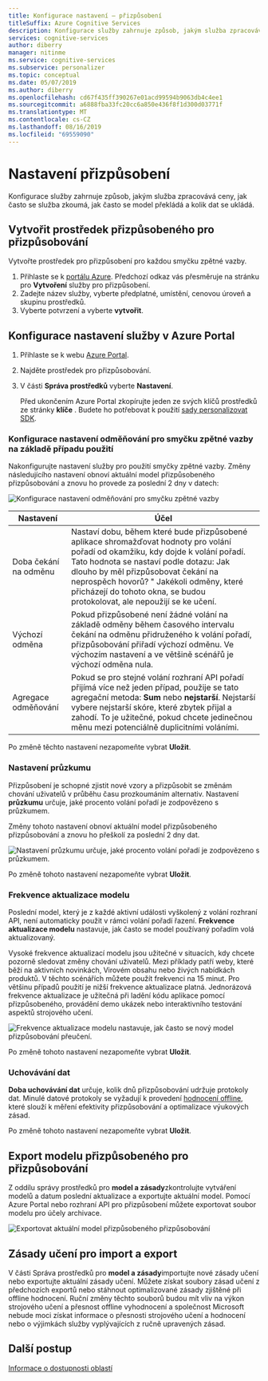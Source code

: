 ```yaml
---
title: Konfigurace nastavení – přizpůsobení
titleSuffix: Azure Cognitive Services
description: Konfigurace služby zahrnuje způsob, jakým služba zpracovává ceny, jak často se služba zkoumá, jak často se model překládá a kolik dat se ukládá.
services: cognitive-services
author: diberry
manager: nitinme
ms.service: cognitive-services
ms.subservice: personalizer
ms.topic: conceptual
ms.date: 05/07/2019
ms.author: diberry
ms.openlocfilehash: cd67f435ff390267e01acd99594b9063db4c4ee1
ms.sourcegitcommit: a6888fba33fc20cc6a850e436f8f1d300d03771f
ms.translationtype: MT
ms.contentlocale: cs-CZ
ms.lasthandoff: 08/16/2019
ms.locfileid: "69559090"
---
```

# <a name="personalizer-settings"></a>Nastavení přizpůsobení

Konfigurace služby zahrnuje způsob, jakým služba zpracovává ceny, jak často se služba zkoumá, jak často se model překládá a kolik dat se ukládá.

## <a name="create-personalizer-resource"></a>Vytvořit prostředek přizpůsobeného pro přizpůsobování

Vytvořte prostředek pro přizpůsobení pro každou smyčku zpětné vazby. 

1. Přihlaste se k [portálu Azure](https://ms.portal.azure.com/#create/Microsoft.CognitiveServicesPersonalizer). Předchozí odkaz vás přesměruje na stránku pro **Vytvoření** služby pro přizpůsobení. 
1. Zadejte název služby, vyberte předplatné, umístění, cenovou úroveň a skupinu prostředků.
1. Vyberte potvrzení a vyberte **vytvořit**.

## <a name="configure-service-settings-in-the-azure-portal"></a>Konfigurace nastavení služby v Azure Portal

1. Přihlaste se k webu [Azure Portal](https://ms.portal.azure.com/#create/Microsoft.CognitiveServicesPersonalizer).
1. Najděte prostředek pro přizpůsobování. 
1. V části **Správa prostředků** vyberte **Nastavení**.

    Před ukončením Azure Portal zkopírujte jeden ze svých klíčů prostředků ze stránky **klíče** . Budete ho potřebovat k použití [sady personalizovat SDK](https://docs.microsoft.com/dotnet/api/microsoft.azure.cognitiveservices.personalizer).

### <a name="configure-reward-settings-for-the-feedback-loop-based-on-use-case"></a>Konfigurace nastavení odměňování pro smyčku zpětné vazby na základě případu použití

Nakonfigurujte nastavení služby pro použití smyčky zpětné vazby. Změny následujícího nastavení obnoví aktuální model přizpůsobeného přizpůsobování a znovu ho provede za poslední 2 dny v datech:

![Konfigurace nastavení odměňování pro smyčku zpětné vazby](media/settings/configure-model-reward-settings.png)

|Nastavení|Účel|
|--|--|
|Doba čekání na odměnu|Nastaví dobu, během které bude přizpůsobené aplikace shromažďovat hodnoty pro volání pořadí od okamžiku, kdy dojde k volání pořadí. Tato hodnota se nastaví podle dotazu: Jak dlouho by měl přizpůsobovat čekání na neprospěch hovorů? " Jakékoli odměny, které přicházejí do tohoto okna, se budou protokolovat, ale nepoužijí se ke učení.|
|Výchozí odměna|Pokud přizpůsobené není žádné volání na základě odměny během časového intervalu čekání na odměnu přidruženého k volání pořadí, přizpůsobování přiřadí výchozí odměnu. Ve výchozím nastavení a ve většině scénářů je výchozí odměna nula.|
|Agregace odměňování|Pokud se pro stejné volání rozhraní API pořadí přijímá více než jeden případ, použije se tato agregační metoda: **Sum** nebo **nejstarší**. Nejstarší vybere nejstarší skóre, které zbytek přijal a zahodí. To je užitečné, pokud chcete jedinečnou měnu mezi potenciálně duplicitními voláními. |

Po změně těchto nastavení nezapomeňte vybrat **Uložit**.

### <a name="exploration-setting"></a>Nastavení průzkumu 

Přizpůsobení je schopné zjistit nové vzory a přizpůsobit se změnám chování uživatelů v průběhu času prozkoumáním alternativ. Nastavení **průzkumu** určuje, jaké procento volání pořadí je zodpovězeno s průzkumem. 

Změny tohoto nastavení obnoví aktuální model přizpůsobeného přizpůsobování a znovu ho přeškolí za poslední 2 dny dat.

![Nastavení průzkumu určuje, jaké procento volání pořadí je zodpovězeno s průzkumem.](media/settings/configure-exploration-setting.png)

Po změně tohoto nastavení nezapomeňte vybrat **Uložit**.

### <a name="model-update-frequency"></a>Frekvence aktualizace modelu

Poslední model, který je z každé aktivní události vyškolený z volání rozhraní API, není automaticky použit v rámci volání pořadí řazení. **Frekvence aktualizace modelu** nastavuje, jak často se model používaný pořadím volá aktualizovaný. 

Vysoké frekvence aktualizací modelu jsou užitečné v situacích, kdy chcete pozorně sledovat změny chování uživatelů. Mezi příklady patří weby, které běží na aktivních novinkách, Virovém obsahu nebo živých nabídkách produktů. V těchto scénářích můžete použít frekvenci na 15 minut. Pro většinu případů použití je nižší frekvence aktualizace platná. Jednorázová frekvence aktualizace je užitečná při ladění kódu aplikace pomocí přizpůsobeného, provádění demo ukázek nebo interaktivního testování aspektů strojového učení.

![Frekvence aktualizace modelu nastavuje, jak často se nový model přizpůsobování přeučení.](media/settings/configure-model-update-frequency-settings.png)

Po změně tohoto nastavení nezapomeňte vybrat **Uložit**.

### <a name="data-retention"></a>Uchovávání dat

**Doba uchovávání dat** určuje, kolik dnů přizpůsobování udržuje protokoly dat. Minulé datové protokoly se vyžadují k provedení [hodnocení offline](concepts-offline-evaluation.md), které slouží k měření efektivity přizpůsobování a optimalizace výukových zásad.

Po změně tohoto nastavení nezapomeňte vybrat **Uložit**.

## <a name="export-the-personalizer-model"></a>Export modelu přizpůsobeného pro přizpůsobování

Z oddílu správy prostředků pro **model a zásady**zkontrolujte vytváření modelů a datum poslední aktualizace a exportujte aktuální model. Pomocí Azure Portal nebo rozhraní API pro přizpůsobení můžete exportovat soubor modelu pro účely archivace. 

![Exportovat aktuální model přizpůsobeného přizpůsobování](media/settings/export-current-personalizer-model.png)

## <a name="import-and-export-learning-policy"></a>Zásady učení pro import a export

V části Správa prostředků pro **model a zásady**importujte nové zásady učení nebo exportujte aktuální zásady učení.
Můžete získat soubory zásad učení z předchozích exportů nebo stáhnout optimalizované zásady zjištěné při offline hodnocení. Ruční změny těchto souborů budou mít vliv na výkon strojového učení a přesnost offline vyhodnocení a společnost Microsoft nebude moci získat informace o přesnosti strojového učení a hodnocení nebo o výjimkách služby vyplývajících z ručně upravených zásad.

## <a name="next-steps"></a>Další postup

<!--
[How to use the Personalizer container](https://go.microsoft.com/fwlink/?linkid=2083923&clcid=0x409)
-->
[Informace o dostupnosti oblastí](https://azure.microsoft.com/global-infrastructure/services/?products=cognitive-services)
